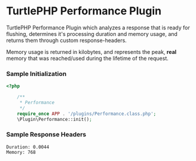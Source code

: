 TurtlePHP Performance Plugin
===
TurtlePHP Performance Plugin which analyzes a response that is ready for
flushing, determines it&#039;s processing duration and memory usage, and returns
them through custom response-headers.

Memory usage is returned in kilobytes, and represents the peak, **real** memory
that was reached/used during the lifetime of the request.

### Sample Initialization
```php
<?php

    /**
     * Performance
     */
    require_once APP . '/plugins/Performance.class.php';
    \Plugin\Performance::init();

```

### Sample Response Headers
    Duration: 0.0044
    Memory: 768
